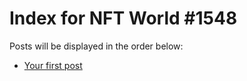 # Index for NFT World #1548
Posts will be displayed in the order below:

- [Your first post](./001-first.md)

